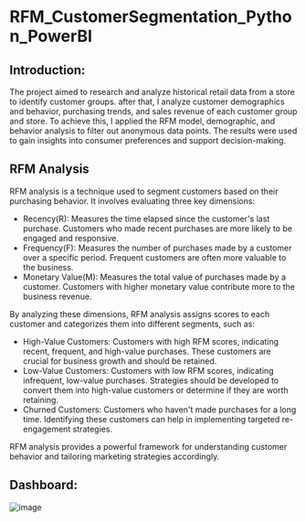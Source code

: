 # RFM_CustomerSegmentation_Python_PowerBI
## Introduction:
The project aimed to research and analyze historical retail data from a store to identify customer groups. after
that, I analyze customer demographics and behavior, purchasing trends, and sales revenue of each customer group
and store. To achieve this, I applied the RFM model, demographic, and behavior analysis to filter out anonymous
data points. The results were used to gain insights into consumer preferences and support decision-making.

## RFM Analysis
RFM analysis is a technique used to segment customers based on their purchasing behavior. It involves evaluating three key dimensions:

* Recency(R): Measures the time elapsed since the customer's last purchase. Customers who made recent purchases are more likely to be engaged and responsive.
* Frequency(F): Measures the number of purchases made by a customer over a specific period. Frequent customers are often more valuable to the business.
* Monetary Value(M): Measures the total value of purchases made by a customer. Customers with higher monetary value contribute more to the business revenue.
  
By analyzing these dimensions, RFM analysis assigns scores to each customer and categorizes them into different segments, such as:

* High-Value Customers: Customers with high RFM scores, indicating recent, frequent, and high-value purchases. These customers are crucial for business growth and should be retained.
* Low-Value Customers: Customers with low RFM scores, indicating infrequent, low-value purchases. Strategies should be developed to convert them into high-value customers or determine if they are worth retaining.
* Churned Customers: Customers who haven't made purchases for a long time. Identifying these customers can help in implementing targeted re-engagement strategies.

RFM analysis provides a powerful framework for understanding customer behavior and tailoring marketing strategies accordingly.

## Dashboard:
![image](https://github.com/Phuongvihuynh/RFM_CustomerSegmentation_Python_PowerBI/assets/97425222/b7b4ecda-0c8e-4041-81fd-a5774d3906ca)

